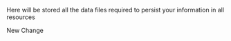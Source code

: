 Here will be stored all the data files required to persist your information in all resources

New Change